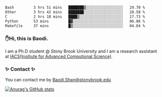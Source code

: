 <!--START_SECTION:waka-->

```txt
Bash         3 hrs 51 mins   ███████▒░░░░░░░░░░░░░░░░░   29.70 %
Other        3 hrs 42 mins   ███████░░░░░░░░░░░░░░░░░░   28.58 %
C            2 hrs 18 mins   ████▒░░░░░░░░░░░░░░░░░░░░   17.73 %
Python       53 mins         █▓░░░░░░░░░░░░░░░░░░░░░░░   06.86 %
Makefile     37 mins         █▒░░░░░░░░░░░░░░░░░░░░░░░   04.84 %
```

<!--END_SECTION:waka-->

### ✋Hi, this is Baodi. 

I am a Ph.D student @ Stony Brook University and I am a research assistant at [IACS(Insitiute for Advanced Computional Science)](https://iacs.stonybrook.edu/).

### ✨ Contact ✨

You can contact me by [Baodi.Shan@stonybrook.edu](mailto:Baodi.Shan@stonybrook.edu)

[![Anurag's GitHub stats](https://github-readme-stats.vercel.app/api?username=lwshanbd&theme=jolly&show_icons=true&count_private=true&include_all_commits=true)](https://github.com/anuraghazra/github-readme-stats)



<!--
**lwshanbd/lwshanbd** is a ✨ _special_ ✨ repository because its `README.md` (this file) appears on your GitHub profile.

Here are some ideas to get you started:

- 🔭 I’m currently working on ...
- 🌱 I’m currently learning ...
- 👯 I’m looking to collaborate on ...
- 🤔 I’m looking for help with ...
- 💬 Ask me about ...
- 📫 How to reach me: ...
- 😄 Pronouns: ...
- ⚡ Fun fact: ...
-->
